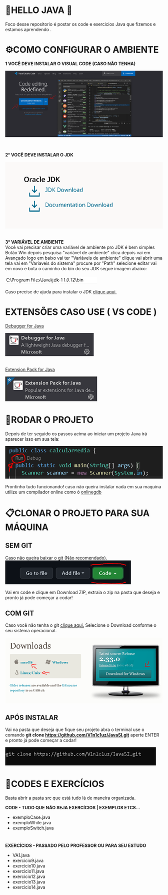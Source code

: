 # **🚧HELLO JAVA** 🚀 #
Foco desse repositorio é postar os code e exercicios Java que fizemos e estamos aprendendo .


# **⚙️COMO CONFIGURAR O AMBIENTE**

<strong>1 VOCÊ DEVE INSTALAR O VISUAL CODE (CASO NÃO TENHA) </strong>

<a href="https://code.visualstudio.com/"><img src="src/images/vscode.png"></a>


<br>

<strong>2° VOCÊ DEVE INSTALAR O  JDK</strong>


<a href="https://www.oracle.com/br/java/technologies/javase-downloads.html"><img src="src/images/jdk.png" ></a>
<br>
<br>

<strong>3° VARIÁVEL DE AMBIENTE</strong>
<br>
Você vai precisar criar uma variável de ambiente pro JDK é bem simples Botão Win depois pesquisa "variável de ambiente" clica depois vai em Avançado logo em baixo vai ter "Variáveis de ambiente" clique vai abrir uma tela vai em "Variaveis do sistema" procure por "Path" selecione editar vai em novo e bota o caminho do bin do seu JDK segue imagem abaixo: 
<br>

<img src="src/images/variaveisdeAmbiente.png" style="margin-top: 4px">

Caso precise de ajuda para instalar o JDK <a href="https://www.youtube.com/watch?v=X8AnVQ-GqLU&t=300s&ab_channel=CFBCursos">clique aqui.</a>

# **EXTENSÕES CASO USE ( VS CODE )**  # 

<div style="">

<a href="https://marketplace.visualstudio.com/items?itemName=vscjava.vscode-java-debug">Debugger for Java</a>

<img src="src/images/debuggerJava.png">

</div>
<br>

<a href="https://marketplace.visualstudio.com/items?itemName=vscjava.vscode-java-pack" >Extension Pack for Java</a>

<img src="src/images/ExtensionPack.png">




# **🏃RODAR O PROJETO** ##
Depois de ter seguido os passos acima ao iniciar um projeto Java irá aparecer isso em sua tela: 

<img src="src/images/rodarProjeto.png">
<br>

Prontinho tudo funcionando! caso não queira instalar nada em sua maquina utilize um compilador online como ó <a href="https://www.onlinegdb.com/online_java_compiler">onlinegdb</a>

# **📋CLONAR O PROJETO PARA SUA MÁQUINA**

<h2 style="font-weight: bolder">SEM GIT</h2>
Caso não queira baixar o git (Não recomendado). 
<img src="src/images/clone.png">
<p>Vai em code e clique em Download ZIP, extraia o zip na pasta que deseja e pronto já pode começar a codar!</p>

<h2 style="font-weight: bolder">COM GIT</h2>
<p>Caso você não tenha o git <a href="https://git-scm.com/downloads">clique aqui.</a>
Selecione o Download conforme o seu sistema operacional.</p>
<img src="src/images/git.png">

<h2 style="font-weight: bolder">APÓS INSTALAR</h2>

Vai na pasta que deseja que fique seu projeto abra o terminal use o comando **git clone https://github.com/V1n1c1uz/JavaSI.git** aperte ENTER e pronto já pode começar a codar!

<img src="src/images/gitclone.png">

# **📂CODES E EXERCÍCIOS** #

Basta abrir a pasta src que está tudo lá de maneira organizada.


**CODE - TUDO QUE NÃO SEJA EXERCÍCIOS | EXEMPLOS ETCS...**

- exemploCase.java
- exemploWhile.java
- exemploSwitch.java

#

**EXERCÍCIOS - PASSADO PELO PROFESSOR OU PARA SEU ESTUDO**

- VA1.java
- exercicio9.java
- exercicio10.java
- exercicio11.java
- exercicio12.java
- exercicio13.java
- exercicio14.java
#
